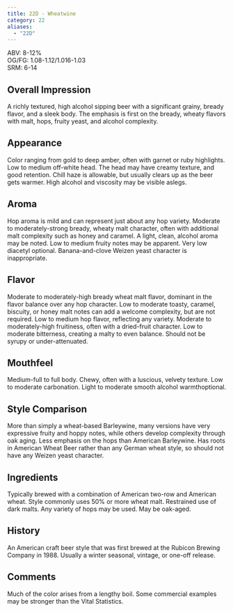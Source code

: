 ```yaml
---
title: 22D - Wheatwine
category: 22
aliases: 
  - "22D"
---
```


ABV: 8-12%  
OG/FG: 1.08-1.12/1.016-1.03  
SRM: 6-14  

## Overall Impression
A richly textured, high alcohol sipping beer with a significant grainy, bready flavor, and a sleek body. The emphasis is first on the bready, wheaty flavors with malt, hops, fruity yeast, and alcohol complexity.

## Appearance
Color ranging from gold to deep amber, often with garnet or ruby highlights. Low to medium off-white head. The head may have creamy texture, and good retention. Chill haze is allowable, but usually clears up as the beer gets warmer. High alcohol and viscosity may be visible aslegs.

## Aroma
Hop aroma is mild and can represent just about any hop variety. Moderate to moderately-strong bready, wheaty malt character, often with additional malt complexity such as honey and caramel. A light, clean, alcohol aroma may be noted. Low to medium fruity notes may be apparent. Very low diacetyl optional. Banana-and-clove Weizen yeast character is inappropriate.

## Flavor
Moderate to moderately-high bready wheat malt flavor, dominant in the flavor balance over any hop character. Low to moderate toasty, caramel, biscuity, or honey malt notes can add a welcome complexity, but are not required. Low to medium hop flavor, reflecting any variety. Moderate to moderately-high fruitiness, often with a dried-fruit character. Low to moderate bitterness, creating a malty to even balance. Should not be syrupy or under-attenuated.

## Mouthfeel
Medium-full to full body. Chewy, often with a luscious, velvety texture. Low to moderate carbonation. Light to moderate smooth alcohol warmthoptional.

## Style Comparison
More than simply a wheat-based Barleywine, many versions have very expressive fruity and hoppy notes, while others develop complexity through oak aging. Less emphasis on the hops than American Barleywine. Has roots in American Wheat Beer rather than any German wheat style, so should not have any Weizen yeast character.

## Ingredients
Typically brewed with a combination of American two-row and American wheat. Style commonly uses 50% or more wheat malt. Restrained use of dark malts. Any variety of hops may be used. May be oak-aged.

## History
An American craft beer style that was first brewed at the Rubicon Brewing Company in 1988. Usually a winter seasonal, vintage, or one-off release.

## Comments
Much of the color arises from a lengthy boil. Some commercial examples may be stronger than the Vital Statistics.